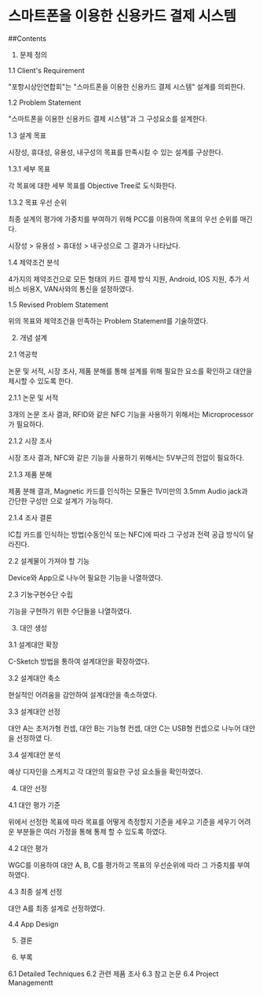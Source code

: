 # 스마트폰을 이용한 신용카드 결제 시스템

##Contents

1. 문제 정의

  1.1 Client's Requirement

   "포항시상인연합회"는 "스마트폰을 이용한 신용카드 결제 시스템" 설계를 의뢰한다.

  1.2 Problem Statement

   "스마트폰을 이용한 신용카드 결제 시스템"과 그 구성요소를 설계한다.

  1.3 설계 목표

   시장성, 휴대성, 유용성, 내구성의 목표를 만족시킬 수 있는 설계를 구상한다.

  1.3.1 세부 목표

   각 목표에 대한 세부 목표를 Objective Tree로 도식화한다.

  1.3.2 목표 우선 순위

   최종 설계의 평가에 가중치를 부여하기 위해 PCC를 이용하여 목표의 우선 순위를 매긴다.

   시장성 > 유용성 > 휴대성 > 내구성으로 그 결과가 나타났다.

  1.4 제약조건 분석

   4가지의 제약조건으로 모든 형태의 카드 결제 방식 지원, Android, IOS 지원, 추가 서비스 비용X, VAN사와의 통신을 설정하였다.

  1.5 Revised Problem Statement

   위의 목표와 제약조건을 만족하는 Problem Statement를 기술하였다.

2. 개념 설계

  2.1 역공학

   논문 및 서적, 시장 조사, 제품 분해를 통해 설계를 위해 필요한 요소를 확인하고 대안을 제시할 수 있도록 한다.

  2.1.1 논문 및 서적

   3개의 논문 조사 결과, RFID와 같은 NFC 기능을 사용하기 위해서는 Microprocessor가 필요하다.

  2.1.2 시장 조사

   시장 조사 결과, NFC와 같은 기능을 사용하기 위해서는 5V부근의 전압이 필요하다.

  2.1.3 제품 분해

   제품 분해 결과, Magnetic 카드를 인식하는 모듈은 1V미만의 3.5mm Audio jack과 간단한 구성만 으로 설계가 가능하다.

  2.1.4 조사 결론

   IC칩 카드를 인식하는 방법(수동인식 또는 NFC)에 따라 그 구성과 전력 공급 방식이 달라진다.

  2.2 설계물이 가져야 할 기능

   Device와 App으로 나누어 필요한 기능을 나열하였다.

  2.3 기눙구현수단 수립

   기능을 구현하기 위한 수단들을 나열하였다.

3. 대안 생성

  3.1 설계대안 확장

  C-Sketch 방법을 통하여 설계대안을 확장하였다.

  3.2 설계대안 축소

  현실적인 어려움을 감안하여 설계대안을 축소하였다.

  3.3 설계대안 선정

  대안 A는 초저가형 컨셉, 대안 B는 기능형 컨셉, 대안 C는 USB형 컨셉으로 나누어 대안을 선정하였 다.

  3.4 설계대안 분석

  예상 디자인을 스케치고 각 대안의 필요한 구성 요소들을 확인하였다.

4. 대안 선정

  4.1 대안 평가 기준

  위에서 선정한 목표에 따라 목표를 어떻게 측정할지 기준을 세우고 기준을 세우기 어려운 부분들은 여러 가정을 통해 통제 할 수 있도록 하였다.

  4.2 대안 평가

  WGC를 이용하여 대안 A, B, C를 평가하고 목표의 우선순위에 따라 그 가중치를 부여하였다.

  4.3 최종 설계 선정

  대안 A를 최종 설계로 선정하였다.

  4.4 App Design

5. 결론

6. 부록

  6.1 Detailed Techniques
  6.2 관련 제품 조사
  6.3 참고 논문
  6.4 Project Managementt
